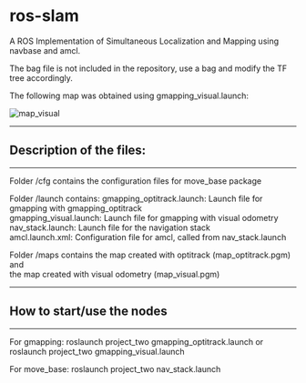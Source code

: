# ros-slam

A ROS Implementation of Simultaneous Localization and Mapping using navbase and amcl.

The bag file is not included in the repository, use a bag and modify the TF tree accordingly.

The following map was obtained using gmapping_visual.launch:

![map_visual](https://user-images.githubusercontent.com/12733113/93635821-fc1fa680-fa03-11ea-96d8-c24e2d13a71e.png)

------------------------------------------------------------------------------------------
## Description of the files: 
------------------------------------------------------------------------------------------

Folder /cfg contains the configuration files for move_base package

Folder /launch contains:
gmapping_optitrack.launch: Launch file for gmapping with gmapping_optitrack <br/>
gmapping_visual.launch: Launch file for gmapping with visual odometry<br/>
nav_stack.launch: Launch file for the navigation stack<br/>
amcl.launch.xml: Configuration file for amcl, called from nav_stack.launch<br/>

Folder /maps contains the map created with optitrack (map_optitrack.pgm) and<br/> the map created with visual odometry (map_visual.pgm)
     

------------------------------------------------------------------------------------------
## How to start/use the nodes 	 
------------------------------------------------------------------------------------------

For gmapping: roslaunch project_two gmapping_optitrack.launch  or
    roslaunch project_two gmapping_visual.launch
 

For move_base: roslaunch project_two nav_stack.launch
